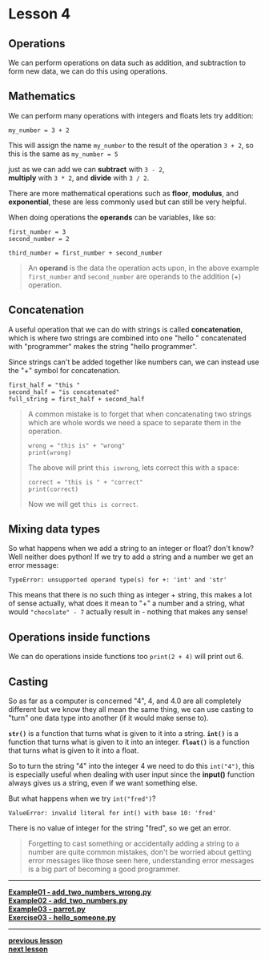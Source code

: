 # Lesson 4

## Operations

We can perform operations on data such as addition, and subtraction to form new
data, we can do this using operations.

## Mathematics

We can perform many operations with integers and floats lets try addition:
```python3
my_number = 3 + 2
```
This will assign the name `my_number` to the result of the operation `3 + 2`, so
this is the same as `my_number = 5`

just as we can add we can **subtract** with `3 - 2`,  
**multiply** with `3 * 2`,
and **divide** with `3 / 2`.

There are more mathematical operations such as **floor**, **modulus**, and
**exponential**, these are less commonly used but can still be very helpful.

When doing operations the **operands** can be variables, like so:
```python3
first_number = 3
second_number = 2

third_number = first_number + second_number
```
> An **operand** is the data the operation acts upon, in the above example
> `first_number` and `second_number` are operands to the addition (+)
> operation.

## Concatenation

A useful operation that we can do with strings is called **concatenation**,
which is where two strings are combined into one "hello " concatenated with
"programmer" makes the string "hello programmer".

Since strings can't be added together like numbers can, we can instead use the
"+" symbol for concatenation.
```python3
first_half = "this "
second_half = "is concatenated"
full_string = first_half + second_half
```
> A common mistake is to forget that when concatenating two strings which are
> whole words we need a space to separate them in the operation.
> ```python3
> wrong = "this is" + "wrong"
> print(wrong)
>```
> The above will print `this iswrong`, lets correct this with a space:
>```python3
> correct = "this is " + "correct"
> print(correct)
>```
> Now we will get `this is correct`.

## Mixing data types

So what happens when we add a string to an integer or float?
don't know?
Well neither does python!
If we try to add a string and a number we get an error message:

`TypeError: unsupported operand type(s) for +: 'int' and 'str'`

This means that there is no such thing as integer + string, this makes a lot of
sense actually, what does it mean to "+" a number and a string, what would
`"chocolate" - 7` actually result in - nothing that makes any sense!

## Operations inside functions

We can do operations inside functions too `print(2 + 4)` will print out 6.

## Casting

So as far as a computer is concerned "4", 4, and 4.0 are all completely
different but we know they all mean the same thing, we can use casting to "turn"
one data type into another (if it would make sense to).

**`str()`** is a function that turns what is given to it into a string.
**`int()`** is a function that turns what is given to it into an integer.
**`float()`** is a function that turns what is given to it into a float.

So to turn the string "4" into the integer 4 we need to do this `int("4")`,
this is especially useful when dealing with user input since the **input()**
function always gives us a string, even if we want something else.

But what happens when we try `int("fred")`?

`ValueError: invalid literal for int() with base 10: 'fred'`

There is no value of integer for the string "fred", so we get an error.

> Forgetting to cast something or accidentally adding a string to a number are
> quite common mistakes, don't be worried about getting error messages like
> those seen here, understanding error messages is a big part of becoming a good
> programmer.

---
**[Example01 - add_two_numbers_wrong.py](../examples/add_two_numbers_wrong.py)**  
**[Example02 - add_two_numbers.py](../examples/add_two_numbers.py)**  
**[Example03 - parrot.py](../examples/parrot.py)**  
**[Exercise03 - hello_someone.py](../exercises/hello_someone.py)**  

---
**[previous lesson](./Lesson03.md)**  
**[next lesson](./Lesson05.md)**  

